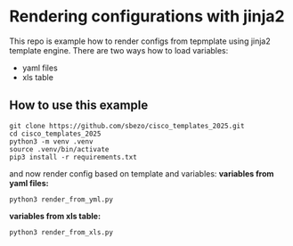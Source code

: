 # Rendering configurations with jinja2

This repo is example how to render configs from tepmplate using jinja2 template engine.
There are two ways how to load variables:
- yaml files
- xls table

## How to use this example

```
git clone https://github.com/sbezo/cisco_templates_2025.git
cd cisco_templates_2025
python3 -m venv .venv
source .venv/bin/activate
pip3 install -r requirements.txt
```
and now render config based on template and variables:
**variables from yaml files:**
```
python3 render_from_yml.py
```

**variables from xls table:**
```
python3 render_from_xls.py
```


